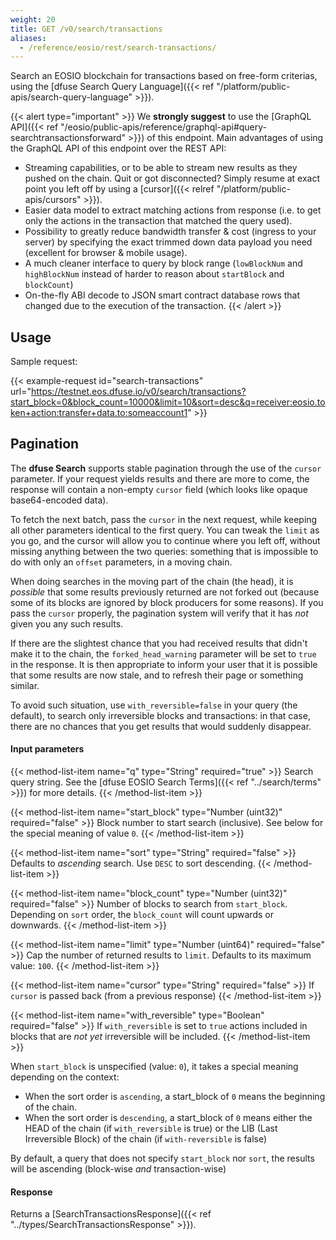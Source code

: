 ```yaml
---
weight: 20
title: GET /v0/search/transactions
aliases:
  - /reference/eosio/rest/search-transactions/
---
```


Search an EOSIO blockchain for transactions based on free-form
criterias, using the [dfuse Search Query Language]({{< ref "/platform/public-apis/search-query-language" >}}).

{{< alert type="important" >}}
We **strongly suggest** to use the [GraphQL API]({{< ref "/eosio/public-apis/reference/graphql-api#query-searchtransactionsforward" >}})
of this endpoint. Main advantages of using the GraphQL API of this endpoint over the REST API:

- Streaming capabilities, or to be able to stream new results as they pushed on the chain. Quit or got disconnected? Simply resume at exact point you left off by using a [cursor]({{< relref "/platform/public-apis/cursors" >}}).
- Easier data model to extract matching actions from response (i.e. to get only the actions in the transaction that matched the query used).
- Possibility to greatly reduce bandwidth transfer & cost (ingress to your server) by specifying the exact trimmed down data payload you need (excellent for browser & mobile usage).
- A much cleaner interface to query by block range (`lowBlockNum` and `highBlockNum` instead of harder to reason about `startBlock` and `blockCount`)
- On-the-fly ABI decode to JSON smart contract database rows that changed due to the execution of the transaction.
{{< /alert >}}

## Usage

Sample request:

{{< example-request id="search-transactions" url="https://testnet.eos.dfuse.io/v0/search/transactions?start_block=0&block_count=10000&limit=10&sort=desc&q=receiver:eosio.token+action:transfer+data.to:someaccount1" >}}

## Pagination

The **dfuse Search** supports stable pagination through the use of the
`cursor` parameter. If your request yields results and there are more
to come, the response will contain a non-empty `cursor` field (which
looks like opaque base64-encoded data).

To fetch the next batch, pass the `cursor` in the next request, while
keeping all other parameters identical to the first query. You can
tweak the `limit` as you go, and the cursor will allow you to continue
where you left off, without missing anything between the two queries:
something that is impossible to do with only an `offset` parameters,
in a moving chain.

When doing searches in the moving part of the chain (the head), it is
*possible* that some results previously returned are not forked out
(because some of its blocks are ignored by block producers for some
reasons).  If you pass the `cursor` properly, the pagination system
will verify that it has *not* given you any such results.

If there are the slightest chance that you had received results that
didn't make it to the chain, the `forked_head_warning` parameter will
be set to `true` in the response. It is then appropriate to inform
your user that it is possible that some results are now stale, and to
refresh their page or something similar.

To avoid such situation, use `with_reversible=false` in your query
(the default), to search only irreversible blocks and transactions: in
that case, there are no chances that you get results that would
suddenly disappear.



#### Input parameters

{{< method-list-item name="q" type="String" required="true" >}}
  Search query string. See the [dfuse EOSIO Search Terms]({{< ref "../search/terms" >}}) for more details.
{{< /method-list-item >}}

{{< method-list-item name="start_block" type="Number (uint32)" required="false" >}}
  Block number to start search (inclusive). See below for the special meaning of value `0`.
{{< /method-list-item >}}

{{< method-list-item name="sort" type="String" required="false" >}}
  Defaults to _ascending_ search. Use `DESC` to sort descending.
{{< /method-list-item >}}

{{< method-list-item name="block_count" type="Number (uint32)" required="false" >}}
  Number of blocks to search from `start_block`. Depending on `sort` order, the `block_count` will count upwards or downwards.
{{< /method-list-item >}}

{{< method-list-item name="limit" type="Number (uint64)" required="false" >}}
  Cap the number of returned results to `limit`. Defaults to its maximum value: `100`.
{{< /method-list-item >}}

{{< method-list-item name="cursor" type="String" required="false" >}}
  If `cursor` is passed back (from a previous response)
{{< /method-list-item >}}

{{< method-list-item name="with_reversible" type="Boolean" required="false" >}}
  If `with_reversible` is set to `true` actions included in blocks that are *not yet* irreversible will be included.
{{< /method-list-item >}}

When `start_block` is unspecified (value: `0`), it takes a special meaning depending on the context:
* When the sort order is `ascending`, a start_block of `0` means the beginning of the chain.
* When the sort order is `descending`, a start_block of `0` means either the HEAD of the chain (if `with_reversible` is true) or the LIB (Last Irreversible Block) of the chain (if `with-reversible` is false)

By default, a query that does not specify `start_block` nor `sort`, the results will be ascending (block-wise *and* transaction-wise)

#### Response

Returns a [SearchTransactionsResponse]({{< ref "../types/SearchTransactionsResponse" >}}).
